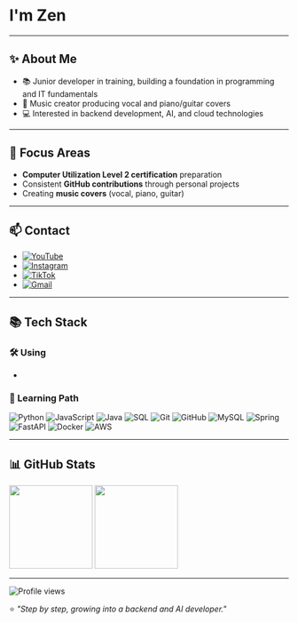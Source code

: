 # I'm Zen

---

## ✨ About Me
- 📚 Junior developer in training, building a foundation in programming and IT fundamentals  
- 🎵 Music creator producing vocal and piano/guitar covers  
- 💻 Interested in backend development, AI, and cloud technologies  

---

## 🌱 Focus Areas
- **Computer Utilization Level 2 certification** preparation  
- Consistent **GitHub contributions** through personal projects  
- Creating **music covers** (vocal, piano, guitar)  

---

## 📫 Contact
- [![YouTube](https://img.shields.io/badge/YouTube-%40zen__nxv-333333?logo=youtube&logoColor=white)](https://www.youtube.com/@zen_nxv)  
- [![Instagram](https://img.shields.io/badge/Instagram-%40zen__nx-333333?logo=instagram&logoColor=white)](https://www.instagram.com/zen_nx)  
- [![TikTok](https://img.shields.io/badge/TikTok-%40zen__2o-333333?logo=tiktok&logoColor=white)](https://www.tiktok.com/@zen_2o)  
- [![Gmail](https://img.shields.io/badge/Email-zzen.devv%40gmail.com-333333?logo=gmail&logoColor=white)](mailto:zzen.devv@gmail.com)  

---

## 📚 Tech Stack

### 🛠 Using
-

### 🚀 Learning Path
![Python](https://img.shields.io/badge/-Python-3776AB?logo=python&logoColor=white)
![JavaScript](https://img.shields.io/badge/-JavaScript-F7DF1E?logo=javascript&logoColor=black)
![Java](https://img.shields.io/badge/-Java-007396?logo=java&logoColor=white)
![SQL](https://img.shields.io/badge/-SQL-336791?logo=postgresql&logoColor=white)
![Git](https://img.shields.io/badge/-Git-F05032?logo=git&logoColor=white)
![GitHub](https://img.shields.io/badge/-GitHub-181717?logo=github&logoColor=white)
![MySQL](https://img.shields.io/badge/-MySQL-4479A1?logo=mysql&logoColor=white)
![Spring](https://img.shields.io/badge/-Spring-6DB33F?logo=spring&logoColor=white)
![FastAPI](https://img.shields.io/badge/-FastAPI-009688?logo=fastapi&logoColor=white)
![Docker](https://img.shields.io/badge/-Docker-2496ED?logo=docker&logoColor=white)
![AWS](https://img.shields.io/badge/-AWS-232F3E?logo=amazonaws&logoColor=white)

---

## 📊 GitHub Stats
<p align="left">
  <img src="https://github-readme-stats.vercel.app/api?username=zzen-devv&show_icons=true&theme=swift" height="150"/>
  <img src="https://github-readme-stats.vercel.app/api/top-langs/?username=zzen-devv&layout=compact&theme=swift" height="150"/>
</p>

---

![Profile views](https://komarev.com/ghpvc/?username=zzen-devv&label=Profile%20views&color=0e75b6&style=flat)

⭐️ _"Step by step, growing into a backend and AI developer."_  
